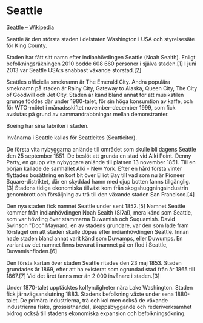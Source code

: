# Seattle

[Seattle – Wikipedia](https://sv.wikipedia.org/wiki/Seattle)

Seattle är den största staden i delstaten Washington i USA och styrelsesäte för King County.

Staden har fått sitt namn efter indianhövdingen Seattle (Noah Sealth). Enligt befolkningsräkningen 2010 bodde 608 660 personer i själva staden.[1] I juni 2013 var Seattle USA:s snabbast växande storstad.[2]

Seattles officiella smeknamn är The Emerald City. Andra populära smeknamn på staden är Rainy City, Gateway to Alaska, Queen City, The City of Goodwill och Jet City. Staden är känd bland annat för att musikstilen grunge föddes där under 1980-talet, för sin höga konsumtion av kaffe, och för WTO-mötet i månadsskiftet november-december 1999, som fick avslutas på grund av sammandrabbningar mellan demonstranter.

Boeing har sina fabriker i staden.

Invånarna i Seattle kallas för Seattleites (Seattleiter).

De första vita nybyggarna anlände till området som skulle bli dagens Seattle den 25 september 1851. De beslöt att grunda en stad vid Alki Point. Denny Party, en grupp vita nybyggare anlände till platsen 13 november 1851. Till en början kallade de samhället Alki - New York. Efter en hård första vinter flyttades bosättning en kort bit över Elliot Bay till vad som nu är Pioneer Square-distriktet, där en skyddad hamn med djup botten fanns tillgänglig.[3] Stadens tidiga ekonomiska tillväxt kom från skogshuggningsindustrin genombrott och försäljning av trä till den växande staden San Francisco.[4]

Den nya staden fick namnet Seattle under sent 1852.[5] Namnet Seattle kommer från indianhövdingen Noah Sealth (Siʔaɫ), mera känd som Seattle, som var hövding över stammarna Duwamish och Suquamish. David Swinson "Doc" Maynard, en av stadens grundare, var den som lade fram förslaget om att staden skulle döpas efter indianhövdingen Seattle. Innan hade staden bland annat varit känd som Duwamps, eller Duwumps. En variant av det namnet finns bevarat i namnet på en flod i Seattle, Duwamishfloden.[6]

Den första kartan över staden Seattle ritades den 23 maj 1853. Staden grundades år 1869, efter att ha existerat som ogrundad stad från år 1865 till 1867.[7] Vid det året fanns mer än 2 000 invånare i staden.[3]

Under 1870-talet upptäcktes kolfyndigheter nära Lake Washington. Staden fick järnvägsanslutning 1883. Stadens befolkning växte under sena 1880-talet. De primära industrierna, trä och kol men också de växande industrierna fiske, grossisthandel, skeppsbyggande och rederiverksamhet bidrog också till stadens ekonomiska expansion och befolkningsökning.


<!---
cspell:words Duwamps Duwamish Suquamish Alki Sealth
cspell:words Seattleites Seattleiter Swinson Duwamishfloden
cspell:ignore Duwumps Siʔaɫ
--->
